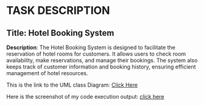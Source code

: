 # TASK DESCRIPTION
## Title: Hotel Booking System
 **Description**:  The Hotel Booking System is designed to facilitate the reservation of hotel rooms for customers. It allows users to check room availability, make reservations, and manage their bookings. The system also keeps track of customer information and booking history, ensuring efficient management of hotel resources.

This is the link to the UML class Diagram: [Click Here](https://lucid.app/lucidchart/ad75597b-7d7a-49f2-a864-d0a0b574f1b1/edit?viewport_loc=-1786%2C-1888%2C3840%2C1800%2C0_0&invitationId=inv_99628256-cf60-49fe-aee5-b32b516eb88b)

Here is the screenshot of my code execution output: [click here](https://github.com/adimchikrilz/git-stage-2/blob/ba1ce7cc88302deee094310a4d2bccd008b5e71e/Screenshot%20(13).png)
